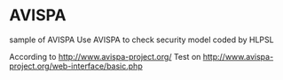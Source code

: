 # AVISPA
sample of AVISPA
Use AVISPA to check security model coded by HLPSL

According to http://www.avispa-project.org/
Test on http://www.avispa-project.org/web-interface/basic.php
